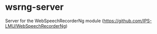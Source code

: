# wsrng-server
Server for the WebSpeechRecorderNg module (https://github.com/IPS-LMU/WebSpeechRecorderNg)

